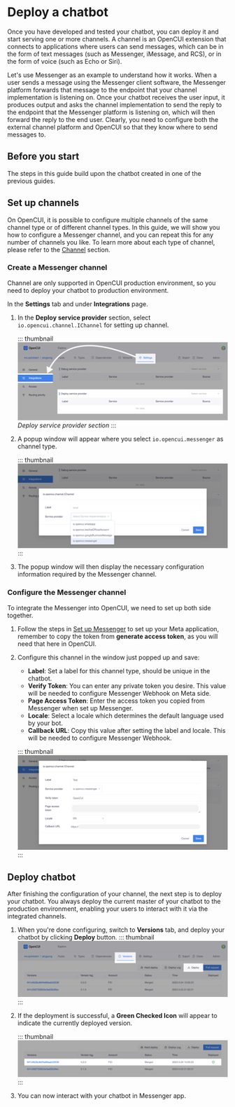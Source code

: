 # Deploy a chatbot

Once you have developed and tested your chatbot, you can deploy it and start serving one or more channels. A channel is an OpenCUI extension that connects to applications where users can send messages, which can be in the form of text messages (such as Messenger, iMessage, and RCS), or in the form of voice (such as Echo or Siri).

Let's use Messenger as an example to understand how it works. When a user sends a message using the Messenger client software, the Messenger platform forwards that message to the endpoint that your channel implementation is listening on. Once your chatbot receives the user input, it produces output and asks the channel implementation to send the reply to the endpoint that the Messenger platform is listening on, which will then forward the reply to the end user. Clearly, you need to configure both the external channel platform and OpenCUI so that they know where to send messages to.

## Before you start
The steps in this guide build upon the chatbot created in one of the previous guides.

## Set up channels
On OpenCUI, it is possible to configure multiple channels of the same channel type or of different channel types. In this guide, we will show you how to configure a Messenger channel, and you can repeat this for any number of channels you like. To learn more about each type of channel, please refer to the [Channel](../reference/channels/overview.md) section.

### Create a Messenger channel
Channel are only supported in OpenCUI production environment, so you need to deploy your chatbot to production environment.

In the **Settings** tab and under **Integrations** page. 
1. In the **Deploy service provider** section, select `io.opencui.channel.IChannel` for setting up channel.

   ::: thumbnail
   ![service provider section](/images/guide/pingpong/service_provider_section.png)
   *Deploy service provider section*
   :::

2. A popup window will appear where you select `io.opencui.messenger` as channel type.

   ::: thumbnail
   ![select provider](/images/guide/pingpong/select_provider.png)
   :::

3. The popup window will then display the necessary configuration information required by the Messenger channel.


### Configure the Messenger channel
To integrate the Messenger into OpenCUI, we need to set up both side together. 
1. Follow the steps in [Set up Messenger](../reference/channels/messenger.md#set-up-messenger) to set up your Meta application, remember to copy the token from **generate access token**, as you will need that here in OpenCUI.
2. Configure this channel in the window just popped up and save: 
   - **Label**: Set a label for this channel type, should be unique in the chatbot. 
   - **Verify Token**: You can enter any private token you desire. This value will be needed to configure Messenger Webhook on Meta side.
   - **Page Access Token**: Enter the access token you copied from Messenger when set up Messenger.
   - **Locale**: Select a locale which determines the default language used by your bot.
   - **Callback URL**: Copy this value after setting the label and locale. This will be needed to configure Messenger Webhook.

   ::: thumbnail
   ![config info](/images/guide/pingpong/config_info.png)
   :::

## Deploy chatbot
After finishing the configuration of your channel, the next step is to deploy your chatbot. You always deploy the current master of your chatbot to the production environment, enabling your users to interact with it via the integrated channels.

1. When you're done configuring, switch to **Versions** tab, and deploy your chatbot by clicking **Deploy** button.
   ::: thumbnail
   ![deploy chatbot](/images/guide/pingpong/deploy_chatbot.png)
   :::

2. If the deployment is successful, a **Green Checked Icon** will appear to indicate the currently deployed version. 

   ::: thumbnail
   ![deploy checked icon](/images/guide/pingpong/deploy_checked_icon.png)
   :::

3. You can now interact with your chatbot in Messenger app.